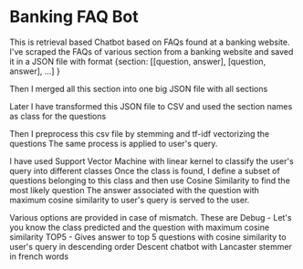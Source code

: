 # Banking FAQ Bot
This is retrieval based Chatbot based on FAQs found at a banking website.
I've scraped the FAQs of various section from a banking website and saved it in a JSON file with format
{section:
[[question, answer], [question, answer], ...]
}

Then I merged all this section into one big JSON file with all sections

Later I have transformed this JSON file to CSV and used the section names as class for the questions

Then I preprocess this csv file by stemming and tf-idf vectorizing the questions
The same process is applied to user's query.

I have used Support Vector Machine with linear kernel to classify the user's query into different classes
Once the class is found, I define a subset of questions belonging to this class and then use Cosine Similarity to find the most likely question
The answer associated with the question with maximum cosine similarity to user's query is served to the user.

Various options are provided in case of mismatch.
These are Debug - Let's you know the class predicted and the question with maximum cosine similarity
          TOP5 - Gives answer to top 5 questions with cosine similarity to user's query in descending order
Descent chatbot with Lancaster stemmer in french words
